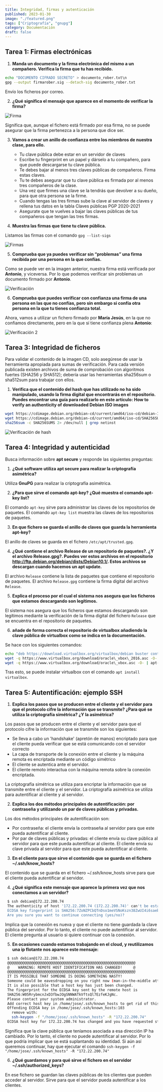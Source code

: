 ```yaml
---
title: Integridad, firmas y autenticación
published: 2023-01-30
image: "./featured.png"
tags: ["Criptografía", "gnupg"]
category: Documentación
draft: false
---
```


## Tarea 1: Firmas electrónicas

1. **Manda un documento y la firma electrónica del mismo a un compañero. Verifica la firma que tu has recibido.**

```bash
echo "DOCUMENTO CIFRADO SECRETO" > documento_rober.txt\n
gpg --output firmarober.sig --detach-sig documento_rober.txt
```

Envío los ficheros por correo.

2. **¿Qué significa el mensaje que aparece en el momento de verificar la firma?**

![Firma](https://i.imgur.com/dOFJJTl.png)

Significa que, aunque el fichero está firmado por esa firma, no se puede asegurar que la firma pertenezca a la persona que dice ser.

3. **Vamos a crear un anillo de confianza entre los miembros de nuestra clase, para ello.**
    * Tu clave pública debe estar en un servidor de claves
    * Escribe tu fingerprint en un papel y dárselo a tu compañero, para que puede descargarse tu clave pública.
    * Te debes bajar al menos tres claves públicas de compañeros. Firma estas claves.
    * Tu te debes asegurar que tu clave pública es firmada por al menos tres compañeros de la clase.
    * Una vez que firmes una clave se la tendrás que devolver a su dueño, para que otra persona se la firme.
    * Cuando tengas las tres firmas sube la clave al servidor de claves y rellena tus datos en la tabla Claves públicas PGP 2020-2021
    * Asegurate que te vuelves a bajar las claves públicas de tus compañeros que tengan las tres firmas.

4. **Muestra las firmas que tiene tu clave pública.**

Listamos las firmas con el comando `gpg --list-sigs`

![Firmas](https://i.imgur.com/LnWbJLH.png)

5. **Comprueba que ya puedes verificar sin “problemas” una firma recibida por una persona en la que confías.**

Como se puede ver en la imagen anterior, nuestra firma está verificada por **Antonio**, y viceversa. Por lo que podemos verificar sin problemas un documento firmado por **Antonio**.

![Verificación](https://i.imgur.com/LnLceFT.png)

6. **Comprueba que puedes verificar con confianza una firma de una persona en las que no confías, pero sin embargo si confía otra persona en la que tu tienes confianza total.**

Ahora, vamos a utilizar un fichero firmado por **María Jesús**, en la que no confiamos directamente, pero en la que sí tiene confianza plena **Antonio**:

![Verificación 2](https://i.imgur.com/dzHItTJ.png)

## Tarea 3: Integridad de ficheros

Para validar el contenido de la imagen CD, solo asegúrese de usar la herramienta apropiada para sumas de verificación. Para cada versión publicada existen archivos de suma de comprobación con algoritmos fuertes (SHA256 y SHA512); debería usar las herramientas sha256sum o sha512sum para trabajar con ellos.

1. **Verifica que el contenido del hash que has utilizado no ha sido manipulado, usando la firma digital que encontrarás en el repositorio. Puedes encontrar una guía para realizarlo en este artículo: How to verify an authenticity of downloaded Debian ISO images**

```bash
wget https://cdimage.debian.org/debian-cd/current/amd64/iso-cd/debian-11.6.0-amd64-netinst.iso
wget https://cdimage.debian.org/debian-cd/current/amd64/iso-cd/SHA256SUMS
sha256sum -c SHA256SUMS 2> /dev/null | grep netinst
```

![Verificación de hash](https://i.imgur.com/aAHo0GB.png)

## Tarea 4: Integridad y autenticidad

Busca información sobre **apt secure** y responde las siguientes preguntas:

1. **¿Qué software utiliza apt secure para realizar la criptografía asimétrica?**

Utiliza **GnuPG** para realizar la criptografía asimétrica.

2. **¿Para que sirve el comando apt-key? ¿Qué muestra el comando apt-key list?**

El comando `apt-key` sirve para administrar las claves de los repositorios de paquetes. El comando `apt-key list` muestra las claves de los repositorios de paquetes.

3. **En que fichero se guarda el anillo de claves que guarda la herramienta apt-key?**

El anillo de claves se guarda en el fichero `/etc/apt/trusted.gpg`.

4. **¿Qué contiene el archivo Release de un repositorio de paquetes?. ¿Y el archivo Release.gpg?. Puedes ver estos archivos en el repositorio http://ftp.debian.org/debian/dists/Debian10.1/. Estos archivos se descargan cuando hacemos un apt update.**

El archivo `Release` contiene la lista de paquetes que contiene el repositorio de paquetes. El archivo `Release.gpg` contiene la firma digital del archivo `Release`.

5. **Explica el proceso por el cual el sistema nos asegura que los ficheros que estamos descargando son legítimos.**

El sistema nos asegura que los ficheros que estamos descargando son legítimos mediante la verificación de la firma digital del fichero `Release` que se encuentra en el repositorio de paquetes.

6. **añade de forma correcta el repositorio de virtualbox añadiendo la clave pública de virtualbox como se indica en la documentación.**

Se hace con los siguientes comandos:

```bash
echo "deb https://download.virtualbox.org/virtualbox/debian buster contrib" >> /etc/apt/sources.list
wget -q https://www.virtualbox.org/download/oracle\_vbox\_2016.asc -O- | apt-key add -
wget -q https://www.virtualbox.org/download/oracle\_vbox.asc -O- | apt-key add -
```

Tras esto, se puede instalar virtualbox con el comando `apt install virtualbox`.

## Tarea 5: Autentificación: ejemplo SSH

1. **Explica los pasos que se producen entre el cliente y el servidor para que el protocolo cifre la información que se transmite? ¿Para qué se utiliza la criptografía simétrica? ¿Y la asimétrica?**

Los pasos que se producen entre el cliente y el servidor para que el protocolo cifre la información que se transmite son los siguientes:

* Se lleva a cabo un 'handshake' (apretón de manos) encriptado para que el cliente pueda verificar que se está comunicando con el servidor correcto
* La capa de transporte de la conexión entre el cliente y la máquina remota es encriptada mediante un código simétrico
* El cliente se autentica ante el servidor.
* El cliente remoto interactua con la máquina remota sobre la conexión encriptada.

La criptografía simétrica se utiliza para encriptar la información que se transmite entre el cliente y el servidor. La criptografía asimétrica se utiliza para autentificar al cliente y al servidor.


2. **Explica los dos métodos principales de autentificación: por contraseña y utilizando un par de claves públicas y privadas.**

Los dos métodos principales de autentificación son:

* Por contraseña: el cliente envía la contraseña al servidor para que este pueda autentificar al cliente.
* Por par de claves públicas y privadas: el cliente envía su clave pública al servidor para que este pueda autentificar al cliente. El cliente envía su clave privada al servidor para que este pueda autentificar al cliente.

3. **En el cliente para que sirve el contenido que se guarda en el fichero ~/.ssh/know_hosts?**

El contenido que se guarda en el fichero ~/.ssh/know_hosts sirve para que el cliente pueda autentificar al servidor.

4. **¿Qué significa este mensaje que aparece la primera vez que nos conectamos a un servidor?**
```bash
 $ ssh debian@172.22.200.74
 The authenticity of host '172.22.200.74 (172.22.200.74)' can't be established.
 ECDSA key fingerprint is SHA256:7ZoNZPCbQTnDso1meVSNoKszn38ZwUI4i6saebbfL4M.
 Are you sure you want to continue connecting (yes/no)? 
```

Implica que la conexión es nueva y que el cliente no tiene guardada la clave pública del servidor. Por lo tanto, el cliente no puede autentificar al servidor. El cliente pregunta al usuario si quiere continuar con la conexión.

5. **En ocasiones cuando estamos trabajando en el cloud, y reutilizamos una ip flotante nos aparece este mensaje:**
```bash
 $ ssh debian@172.22.200.74
 @@@@@@@@@@@@@@@@@@@@@@@@@@@@@@@@@@@@@@@@@@@@@@@@@@@@@@@@@@@
 @    WARNING: REMOTE HOST IDENTIFICATION HAS CHANGED!     @
 @@@@@@@@@@@@@@@@@@@@@@@@@@@@@@@@@@@@@@@@@@@@@@@@@@@@@@@@@@@
 IT IS POSSIBLE THAT SOMEONE IS DOING SOMETHING NASTY!
 Someone could be eavesdropping on you right now (man-in-the-middle attack)!
 It is also possible that a host key has just been changed.
 The fingerprint for the ECDSA key sent by the remote host is
 SHA256:W05RrybmcnJxD3fbwJOgSNNWATkVftsQl7EzfeKJgNc.
 Please contact your system administrator.
 Add correct host key in /home/jose/.ssh/known_hosts to get rid of this message.
 Offending ECDSA key in /home/jose/.ssh/known_hosts:103
   remove with:
   ssh-keygen -f "/home/jose/.ssh/known_hosts" -R "172.22.200.74"
 ECDSA host key for 172.22.200.74 has changed and you have requested strict checking.
```

Significa que la clave pública que teníamos asociada a esa dirección IP ha cambiado. Por lo tanto, el cliente no puede autentificar al servidor. Por lo que podría implicar  que se está suplantando su identidad. Si aún así queremos continuar, hay que ejecutar el comando `ssh-keygen -f "/home/jose/.ssh/known_hosts" -R "172.22.200.74"`

6. **¿Qué guardamos y para qué sirve el fichero en el servidor ~/.ssh/authorized_keys?**

En ese fichero se guardan las claves públicas de los clientes que pueden acceder al servidor. Sirve para que el servidor pueda autentificar a los clientes.